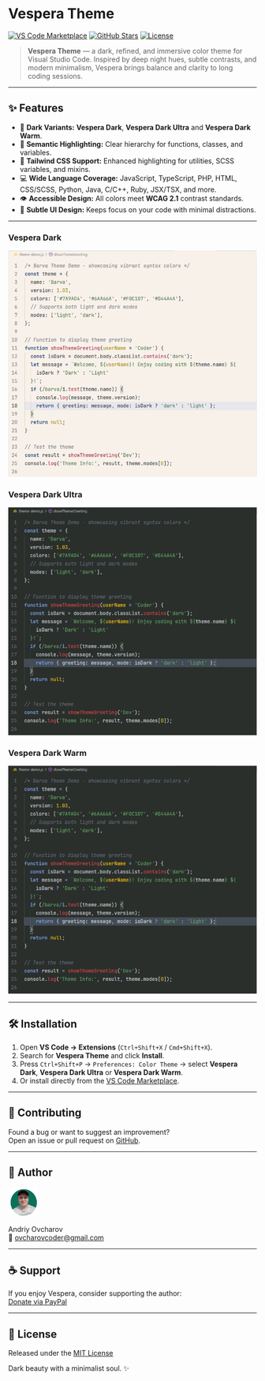 # Vespera Theme

[![VS Code Marketplace](https://img.shields.io/visual-studio-marketplace/v/ovcharovcoder.vespera-theme?color=blue)](https://marketplace.visualstudio.com/items?itemName=ovcharovcoder.vespera-theme)
[![GitHub Stars](https://img.shields.io/github/stars/ovcharovcoder/vespera-theme?color=yellow)](https://github.com/ovcharovcoder/vespera-theme)
[![License](https://img.shields.io/github/license/ovcharovcoder/vespera-theme?color=green)](https://raw.githubusercontent.com/ovcharovcoder/vespera-theme/main/LICENSE)

> **Vespera Theme** — a dark, refined, and immersive color theme for Visual Studio Code.
Inspired by deep night hues, subtle contrasts, and modern minimalism, Vespera brings balance and clarity to long coding sessions.

---

## ✨ Features

- 🌌 **Dark Variants:** **Vespera Dark**, **Vespera Dark Ultra** and **Vespera Dark Warm**.   
- 🧠 **Semantic Highlighting:** Clear hierarchy for functions, classes, and variables.  
- 🎨 **Tailwind CSS Support:** Enhanced highlighting for utilities, SCSS variables, and mixins.  
- 💻 **Wide Language Coverage:** JavaScript, TypeScript, PHP, HTML, CSS/SCSS, Python, Java, C/C++, Ruby, JSX/TSX, and more.  
- 👁 **Accessible Design:** All colors meet **WCAG 2.1** contrast standards.  
- 🌙 **Subtle UI Design:** Keeps focus on your code with minimal distractions.

---

### Vespera Dark
![Vespera Dark Preview](https://raw.githubusercontent.com/ovcharovcoder/barva-theme/main/images/light-theme.png)

### Vespera Dark Ultra
![Vespera Dark Ultra Preview](https://raw.githubusercontent.com/ovcharovcoder/barva-theme/main/images/dark-theme.png)

### Vespera Dark Warm
![Vespera Dark Warm Preview](https://raw.githubusercontent.com/ovcharovcoder/barva-theme/main/images/dark-theme.png)

---

## 🛠 Installation

1. Open **VS Code → Extensions** (`Ctrl+Shift+X` / `Cmd+Shift+X`).  
2. Search for **Vespera Theme** and click **Install**.  
3. Press `Ctrl+Shift+P` → `Preferences: Color Theme` → select **Vespera Dark**, **Vespera Dark Ultra** or **Vespera Dark Warm**.   
4. Or install directly from the [VS Code Marketplace](https://marketplace.visualstudio.com/items?itemName=ovcharovcoder.vespera-theme).

---

## 🧩 Contributing

Found a bug or want to suggest an improvement?  
Open an issue or pull request on [GitHub](https://github.com/ovcharovcoder/vespera-theme).

---

## 👤 Author

<img src="https://raw.githubusercontent.com/ovcharovcoder/vespera-theme/main/images/avatar.png" alt="Andriy Ovcharov" width="60px"> 

Andriy Ovcharov  
📧 ovcharovcoder@gmail.com  

---

## ☕ Support  

If you enjoy Vespera, consider supporting the author:  
[Donate via PayPal](https://www.paypal.com/donate/?business=datoshcode@gmail.com)

---

## 🪪 License  

Released under the [MIT License](https://raw.githubusercontent.com/ovcharovcoder/vespera-theme/main/LICENSE)

Dark beauty with a minimalist soul. ✨
